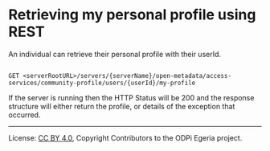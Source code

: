<!-- SPDX-License-Identifier: CC-BY-4.0 -->
<!-- Copyright Contributors to the ODPi Egeria project. -->

# Retrieving my personal profile using REST

An individual can retrieve their personal profile with their userId.

```

GET <serverRootURL>/servers/{serverName}/open-metadata/access-services/community-profile/users/{userId}/my-profile

```

If the server is running then the HTTP Status will be 200 and the response
structure will either return the profile, or details of the exception that occurred.





----
License: [CC BY 4.0](https://creativecommons.org/licenses/by/4.0/),
Copyright Contributors to the ODPi Egeria project.